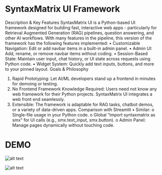 # SyntaxMatrix UI Framework
Description & Key Features
SyntaxMatrix UI is a Python-based UI framework designed for building fast, interactive web apps - particularly for Retrieval Augmented Generation (RAG) pipelines, question answering, and other AI workflows. With many features in the pipeline, this version of the framework has the following features implemented:
•	Customizable Navigation: Edit or add navbar items in a built-in admin panel.
•	Admin UI: Add, rename, or remove navbar items without coding.
•	Session-Based State: Maintain user input, chat history, or UI state across requests using Python code.
•	Widget System: Quickly add text inputs, buttons, and more to your pinned layout.
Goals & Philosophy
1.	Rapid Prototyping: Let AI/ML developers stand up a frontend in minutes for demoing or testing.
2.	No Frontend Framework Knowledge Required: Users need not know any web framework for their Python projects. SyntaxMatrix UI integrates a web front end seamlessly.
3.	Extensible: The framework is adaptable for RAG tasks, chatbot demos, or a variety of data-driven apps.
Comparison with Streamlit
•	Similar:
o	Single-file usage in your Python code.
o	Global “import syntaxmatrix as smx” for UI calls (e.g., smx.text_input, smx.button).
o	Admin Panel: Manage pages dynamically without touching code.


# DEMO

![alt text](image.png)


![alt text](image-1.png)